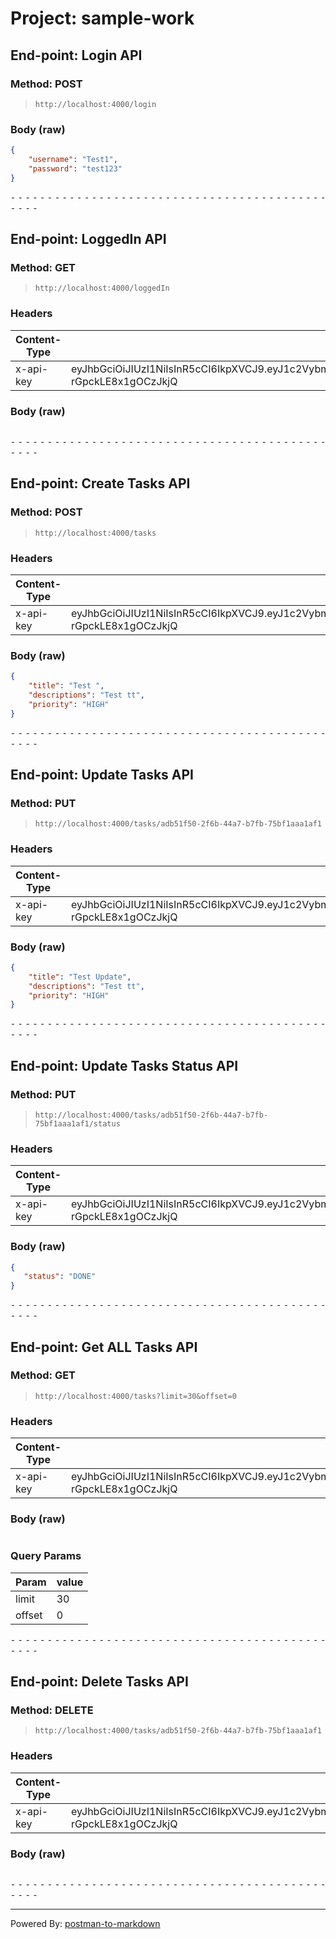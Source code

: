 # Project: sample-work

## End-point: Login API
### Method: POST
>```
>http://localhost:4000/login
>```
### Body (**raw**)

```json
{
    "username": "Test1",
    "password": "test123"
}
```


⁃ ⁃ ⁃ ⁃ ⁃ ⁃ ⁃ ⁃ ⁃ ⁃ ⁃ ⁃ ⁃ ⁃ ⁃ ⁃ ⁃ ⁃ ⁃ ⁃ ⁃ ⁃ ⁃ ⁃ ⁃ ⁃ ⁃ ⁃ ⁃ ⁃ ⁃ ⁃ ⁃ ⁃ ⁃ ⁃ ⁃ ⁃ ⁃ ⁃ ⁃ ⁃ ⁃ ⁃ ⁃ ⁃ ⁃

## End-point: LoggedIn API
### Method: GET
>```
>http://localhost:4000/loggedIn
>```
### Headers

|Content-Type|Value|
|---|---|
|x-api-key|eyJhbGciOiJIUzI1NiIsInR5cCI6IkpXVCJ9.eyJ1c2VybmFtZSI6IlRlc3QxIiwicm9sZXMiOlsiQURNSU4iXSwiaWF0IjoxNzIyNDg0ODE1LCJleHAiOjE3MjMwODk2MTV9.8EYyTkExmL2QE0nr1gq1tb_6-rGpckLE8x1gOCzJkjQ|


### Body (**raw**)

```json

```


⁃ ⁃ ⁃ ⁃ ⁃ ⁃ ⁃ ⁃ ⁃ ⁃ ⁃ ⁃ ⁃ ⁃ ⁃ ⁃ ⁃ ⁃ ⁃ ⁃ ⁃ ⁃ ⁃ ⁃ ⁃ ⁃ ⁃ ⁃ ⁃ ⁃ ⁃ ⁃ ⁃ ⁃ ⁃ ⁃ ⁃ ⁃ ⁃ ⁃ ⁃ ⁃ ⁃ ⁃ ⁃ ⁃ ⁃

## End-point: Create Tasks API 
### Method: POST
>```
>http://localhost:4000/tasks
>```
### Headers

|Content-Type|Value|
|---|---|
|x-api-key|eyJhbGciOiJIUzI1NiIsInR5cCI6IkpXVCJ9.eyJ1c2VybmFtZSI6IlRlc3QxIiwicm9sZXMiOlsiQURNSU4iXSwiaWF0IjoxNzIyNDg0ODE1LCJleHAiOjE3MjMwODk2MTV9.8EYyTkExmL2QE0nr1gq1tb_6-rGpckLE8x1gOCzJkjQ|


### Body (**raw**)

```json
{
    "title": "Test ",
    "descriptions": "Test tt",
    "priority": "HIGH"
}
```


⁃ ⁃ ⁃ ⁃ ⁃ ⁃ ⁃ ⁃ ⁃ ⁃ ⁃ ⁃ ⁃ ⁃ ⁃ ⁃ ⁃ ⁃ ⁃ ⁃ ⁃ ⁃ ⁃ ⁃ ⁃ ⁃ ⁃ ⁃ ⁃ ⁃ ⁃ ⁃ ⁃ ⁃ ⁃ ⁃ ⁃ ⁃ ⁃ ⁃ ⁃ ⁃ ⁃ ⁃ ⁃ ⁃ ⁃

## End-point: Update Tasks API 
### Method: PUT
>```
>http://localhost:4000/tasks/adb51f50-2f6b-44a7-b7fb-75bf1aaa1af1
>```
### Headers

|Content-Type|Value|
|---|---|
|x-api-key|eyJhbGciOiJIUzI1NiIsInR5cCI6IkpXVCJ9.eyJ1c2VybmFtZSI6IlRlc3QxIiwicm9sZXMiOlsiQURNSU4iXSwiaWF0IjoxNzIyNDg0ODE1LCJleHAiOjE3MjMwODk2MTV9.8EYyTkExmL2QE0nr1gq1tb_6-rGpckLE8x1gOCzJkjQ|


### Body (**raw**)

```json
{
    "title": "Test Update",
    "descriptions": "Test tt",
    "priority": "HIGH"
}
```


⁃ ⁃ ⁃ ⁃ ⁃ ⁃ ⁃ ⁃ ⁃ ⁃ ⁃ ⁃ ⁃ ⁃ ⁃ ⁃ ⁃ ⁃ ⁃ ⁃ ⁃ ⁃ ⁃ ⁃ ⁃ ⁃ ⁃ ⁃ ⁃ ⁃ ⁃ ⁃ ⁃ ⁃ ⁃ ⁃ ⁃ ⁃ ⁃ ⁃ ⁃ ⁃ ⁃ ⁃ ⁃ ⁃ ⁃

## End-point: Update Tasks Status API 
### Method: PUT
>```
>http://localhost:4000/tasks/adb51f50-2f6b-44a7-b7fb-75bf1aaa1af1/status
>```
### Headers

|Content-Type|Value|
|---|---|
|x-api-key|eyJhbGciOiJIUzI1NiIsInR5cCI6IkpXVCJ9.eyJ1c2VybmFtZSI6IlRlc3QxIiwicm9sZXMiOlsiQURNSU4iXSwiaWF0IjoxNzIyNDg0ODE1LCJleHAiOjE3MjMwODk2MTV9.8EYyTkExmL2QE0nr1gq1tb_6-rGpckLE8x1gOCzJkjQ|


### Body (**raw**)

```json
{
   "status": "DONE"
}
```


⁃ ⁃ ⁃ ⁃ ⁃ ⁃ ⁃ ⁃ ⁃ ⁃ ⁃ ⁃ ⁃ ⁃ ⁃ ⁃ ⁃ ⁃ ⁃ ⁃ ⁃ ⁃ ⁃ ⁃ ⁃ ⁃ ⁃ ⁃ ⁃ ⁃ ⁃ ⁃ ⁃ ⁃ ⁃ ⁃ ⁃ ⁃ ⁃ ⁃ ⁃ ⁃ ⁃ ⁃ ⁃ ⁃ ⁃

## End-point: Get ALL Tasks API 
### Method: GET
>```
>http://localhost:4000/tasks?limit=30&offset=0
>```
### Headers

|Content-Type|Value|
|---|---|
|x-api-key|eyJhbGciOiJIUzI1NiIsInR5cCI6IkpXVCJ9.eyJ1c2VybmFtZSI6IlRlc3QxIiwicm9sZXMiOlsiQURNSU4iXSwiaWF0IjoxNzIyNDg0ODE1LCJleHAiOjE3MjMwODk2MTV9.8EYyTkExmL2QE0nr1gq1tb_6-rGpckLE8x1gOCzJkjQ|


### Body (**raw**)

```json

```

### Query Params

|Param|value|
|---|---|
|limit|30|
|offset|0|



⁃ ⁃ ⁃ ⁃ ⁃ ⁃ ⁃ ⁃ ⁃ ⁃ ⁃ ⁃ ⁃ ⁃ ⁃ ⁃ ⁃ ⁃ ⁃ ⁃ ⁃ ⁃ ⁃ ⁃ ⁃ ⁃ ⁃ ⁃ ⁃ ⁃ ⁃ ⁃ ⁃ ⁃ ⁃ ⁃ ⁃ ⁃ ⁃ ⁃ ⁃ ⁃ ⁃ ⁃ ⁃ ⁃ ⁃

## End-point: Delete Tasks API 
### Method: DELETE
>```
>http://localhost:4000/tasks/adb51f50-2f6b-44a7-b7fb-75bf1aaa1af1
>```
### Headers

|Content-Type|Value|
|---|---|
|x-api-key|eyJhbGciOiJIUzI1NiIsInR5cCI6IkpXVCJ9.eyJ1c2VybmFtZSI6IlRlc3QxIiwicm9sZXMiOlsiQURNSU4iXSwiaWF0IjoxNzIyNDg0ODE1LCJleHAiOjE3MjMwODk2MTV9.8EYyTkExmL2QE0nr1gq1tb_6-rGpckLE8x1gOCzJkjQ|


### Body (**raw**)

```json

```


⁃ ⁃ ⁃ ⁃ ⁃ ⁃ ⁃ ⁃ ⁃ ⁃ ⁃ ⁃ ⁃ ⁃ ⁃ ⁃ ⁃ ⁃ ⁃ ⁃ ⁃ ⁃ ⁃ ⁃ ⁃ ⁃ ⁃ ⁃ ⁃ ⁃ ⁃ ⁃ ⁃ ⁃ ⁃ ⁃ ⁃ ⁃ ⁃ ⁃ ⁃ ⁃ ⁃ ⁃ ⁃ ⁃ ⁃
_________________________________________________
Powered By: [postman-to-markdown](https://github.com/bautistaj/postman-to-markdown/)
